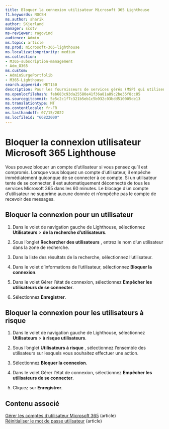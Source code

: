 ```yaml
---
title: Bloquer la connexion utilisateur Microsoft 365 Lighthouse
f1.keywords: NOCSH
ms.author: sharik
author: SKjerland
manager: scotv
ms-reviewer: ragovind
audience: Admin
ms.topic: article
ms.prod: microsoft-365-lighthouse
ms.localizationpriority: medium
ms.collection:
- M365-subscription-management
- Adm_O365
ms.custom:
- AdminSurgePortfolib
- M365-Lighthouse
search.appverid: MET150
description: Pour les fournisseurs de services gérés (MSP) qui utilisent Microsoft 365 Lighthouse, découvrez comment bloquer un compte d’utilisateur si vous pensez qu’il est compromis afin que les utilisateurs ne puissent pas se connecter.
ms.openlocfilehash: feb683c93da25580e41f36a81a89c2be35f8cc85
ms.sourcegitcommit: 5e5c2c1f7c321b5eb1c5b932c03bdd510005de13
ms.translationtype: MT
ms.contentlocale: fr-FR
ms.lasthandoff: 07/15/2022
ms.locfileid: "66822000"
---
```

# <a name="block-user-sign-in-in-microsoft-365-lighthouse"></a>Bloquer la connexion utilisateur Microsoft 365 Lighthouse

Vous pouvez bloquer un compte d’utilisateur si vous pensez qu’il est compromis. Lorsque vous bloquez un compte d’utilisateur, il empêche immédiatement quiconque de se connecter à ce compte. Si un utilisateur tente de se connecter, il est automatiquement déconnecté de tous les services Microsoft 365 dans les 60 minutes. Le blocage d’un compte d’utilisateur ne supprime aucune donnée et n’empêche pas le compte de recevoir des messages.

## <a name="block-sign-in-for-a-user"></a>Bloquer la connexion pour un utilisateur

1. Dans le volet de navigation gauche de Lighthouse, sélectionnez **Utilisateurs** > **de la recherche d’utilisateurs**.

2. Sous l’onglet **Rechercher des utilisateurs** , entrez le nom d’un utilisateur dans la zone de recherche.

3. Dans la liste des résultats de la recherche, sélectionnez l’utilisateur.

4. Dans le volet d’informations de l’utilisateur, sélectionnez **Bloquer la connexion**.

5. Dans le volet Gérer l’état de connexion, sélectionnez **Empêcher les utilisateurs de se connecter**.

6. Sélectionnez **Enregistrer**.

## <a name="block-sign-in-for-risky-users"></a>Bloquer la connexion pour les utilisateurs à risque

1. Dans le volet de navigation gauche de Lighthouse, sélectionnez **Utilisateurs** > **à risque utilisateurs**.

2. Sous l’onglet **Utilisateurs à risque** , sélectionnez l’ensemble des utilisateurs sur lesquels vous souhaitez effectuer une action.

3. Sélectionnez **Bloquer la connexion**.

4. Dans le volet Gérer l’état de connexion, sélectionnez **Empêcher les utilisateurs de se connecter**.

5. Cliquez sur **Enregistrer**.

## <a name="related-content"></a>Contenu associé

[Gérer les comptes d’utilisateur Microsoft 365](../enterprise/manage-microsoft-365-accounts.md) (article)\
[Réinitialiser le mot de passe utilisateur](m365-lighthouse-reset-user-password.md) (article)
